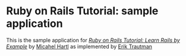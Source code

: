 # Ruby on Rails Tutorial: sample application

This is the sample application for [*Ruby on Rails Tutorial: Learn Rails by Example*](http://railstutorial.org/) by [Micahel Hartl](http://michaelhartl.com/) as implemented by [Erik Trautman](http://eriktrautman.com/)